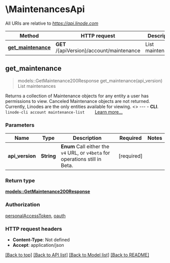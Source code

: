 # \MaintenancesApi

All URIs are relative to *https://api.linode.com*

Method | HTTP request | Description
------------- | ------------- | -------------
[**get_maintenance**](MaintenancesApi.md#get_maintenance) | **GET** /{apiVersion}/account/maintenance | List maintenances



## get_maintenance

> models::GetMaintenance200Response get_maintenance(api_version)
List maintenances

Returns a collection of Maintenance objects for any entity a user has permissions to view. Canceled Maintenance objects are not returned.  Currently, Linodes are the only entities available for viewing.   <<LB>>  ---   - __CLI__.      ```     linode-cli account maintenance-list     ```      [Learn more...](https://techdocs.akamai.com/cloud-computing/docs/getting-started-with-the-linode-cli)

### Parameters


Name | Type | Description  | Required | Notes
------------- | ------------- | ------------- | ------------- | -------------
**api_version** | **String** | __Enum__ Call either the `v4` URL, or `v4beta` for operations still in Beta. | [required] |

### Return type

[**models::GetMaintenance200Response**](get_maintenance_200_response.md)

### Authorization

[personalAccessToken](../README.md#personalAccessToken), [oauth](../README.md#oauth)

### HTTP request headers

- **Content-Type**: Not defined
- **Accept**: application/json

[[Back to top]](#) [[Back to API list]](../README.md#documentation-for-api-endpoints) [[Back to Model list]](../README.md#documentation-for-models) [[Back to README]](../README.md)

